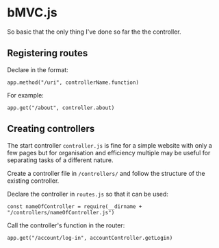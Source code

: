 # bMVC.js

So basic that the only thing I've done so far the the controller.

## Registering routes

Declare in the format:

`app.method("/uri", controllerName.function)`

For example:

`app.get("/about", controller.about)`

## Creating controllers

The start controller `controller.js` is fine for a simple website with only a few pages but for organisation and efficiency multiple may be useful for separating tasks of a different nature.

Create a controller file in `/controllers/` and follow the structure of the existing controller.

Declare the controller in `routes.js` so that it can be used:

`const nameOfController = require(__dirname + "/controllers/nameOfController.js")`

Call the controller's function in the router:

`app.get("/account/log-in", accountController.getLogin)`
